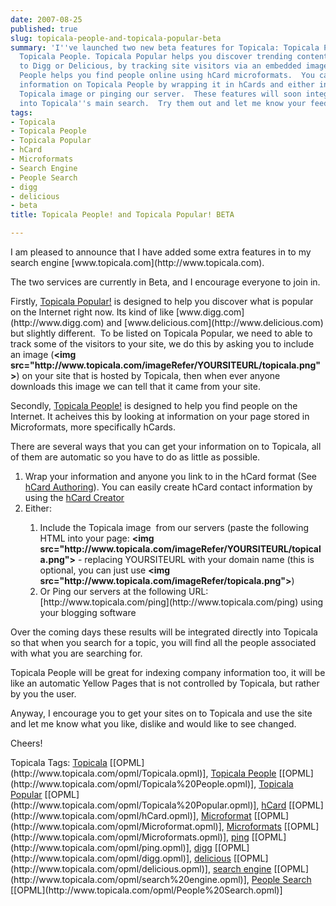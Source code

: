 ```yaml
---
date: 2007-08-25
published: true
slug: topicala-people-and-topicala-popular-beta
summary: 'I''ve launched two new beta features for Topicala: Topicala Popular and
  Topicala People. Topicala Popular helps you discover trending content online, similar
  to Digg or Delicious, by tracking site visitors via an embedded image. Topicala
  People helps you find people online using hCard microformats.  You can get your
  information on Topicala People by wrapping it in hCards and either including the
  Topicala image or pinging our server.  These features will soon integrate directly
  into Topicala''s main search.  Try them out and let me know your feedback!'
tags:
- Topicala
- Topicala People
- Topicala Popular
- hCard
- Microformats
- Search Engine
- People Search
- digg
- delicious
- beta
title: Topicala People! and Topicala Popular! BETA

---
```

<p>I am pleased to announce that I have added some extra features in to my search engine [www.topicala.com](http://www.topicala.com).</p> <p>The two services are currently in Beta, and I encourage everyone to join in.</p> <p>Firstly, <a href="http://www.topicala.com/popular/" title="Topialca Popular">Topicala Popular!</a> is designed to help you discover what is popular on the Internet right now. Its kind of like [www.digg.com](http://www.digg.com) and [www.delicious.com](http://www.delicious.com) but slightly different.  To be listed on Topicala Popular, we need to able to track some of the visitors to your site, we do this by asking you to include an image (<strong>&lt;img src="http://www.topicala.com/imageRefer/YOURSITEURL/topicala.png"&gt;</strong>) on your site that is hosted by Topicala, then when ever anyone downloads this image we can tell that it came from your site.</p> <p>Secondly, <a href="http://www.topicala.com/people" title="People Search Engine">Topicala People!</a> is designed to help you find people on the Internet. It acheives this by looking at information on your page stored in Microformats, more specifically hCards.</p> <p>There are several ways that you can get your information on to Topicala, all of them are automatic so you have to do as little as possible.</p> <ol> <li>Wrap your information and anyone you link to in the hCard format (See <a href="http://microformats.org/wiki/hcard-authoring" title="http://microformats.org/wiki/hcard-authoring">hCard Authoring</a>). You can easily create hCard contact information by using the <a href="http://microformats.org/code/hcard/creator" title="http://microformats.org/code/hcard/creator">hCard Creator</a>
</li> <li>Either:</li> <ol> <li>Include the Topicala image  from our servers (paste the following HTML into your page: <strong>&lt;img src="http://www.topicala.com/imageRefer/YOURSITEURL/topicala.png"&gt;</strong> - replacing YOURSITEURL with your domain name (this is optional, you can just use <strong>&lt;img src="http://www.topicala.com/imageRefer/topicala.png"&gt;</strong>)</li> <li>Or Ping our servers at the following URL: [http://www.topicala.com/ping](http://www.topicala.com/ping) using your blogging software</li>
</ol>
</ol> <p>Over the coming days these results will be integrated directly into Topicala so that when you search for a topic, you will find all the people associated with what you are searching for.</p> <p>Topicala People will be great for indexing company information too, it will be like an automatic Yellow Pages that is not controlled by Topicala, but rather by you the user.</p> <p>Anyway, I encourage you to get your sites on to Topicala and use the site and let me know what you like, dislike and would like to see changed.</p> <p>Cheers!</p> <div class="wlWriterSmartContent" style="padding-right: 0px; display: inline; padding-left: 0px; padding-bottom: 0px; margin: 0px; padding-top: 0px;">Topicala Tags: <a href="http://www.topicala.com/tag/Topicala" rel="tag">Topicala</a> [[OPML](http://www.topicala.com/opml/Topicala.opml)], <a href="http://www.topicala.com/tag/Topicala%20People" rel="tag">Topicala People</a> [[OPML](http://www.topicala.com/opml/Topicala%20People.opml)], <a href="http://www.topicala.com/tag/Topicala%20Popular" rel="tag">Topicala Popular</a> [[OPML](http://www.topicala.com/opml/Topicala%20Popular.opml)], <a href="http://www.topicala.com/tag/hCard" rel="tag">hCard</a> [[OPML](http://www.topicala.com/opml/hCard.opml)], <a href="http://www.topicala.com/tag/Microformat" rel="tag">Microformat</a> [[OPML](http://www.topicala.com/opml/Microformat.opml)], <a href="http://www.topicala.com/tag/Microformats" rel="tag">Microformats</a> [[OPML](http://www.topicala.com/opml/Microformats.opml)], <a href="http://www.topicala.com/tag/ping" rel="tag">ping</a> [[OPML](http://www.topicala.com/opml/ping.opml)], <a href="http://www.topicala.com/tag/digg" rel="tag">digg</a> [[OPML](http://www.topicala.com/opml/digg.opml)], <a href="http://www.topicala.com/tag/delicious" rel="tag">delicious</a> [[OPML](http://www.topicala.com/opml/delicious.opml)], <a href="http://www.topicala.com/tag/search%20engine" rel="tag">search engine</a> [[OPML](http://www.topicala.com/opml/search%20engine.opml)], <a href="http://www.topicala.com/tag/People%20Search" rel="tag">People Search</a> [[OPML](http://www.topicala.com/opml/People%20Search.opml)]</div>

